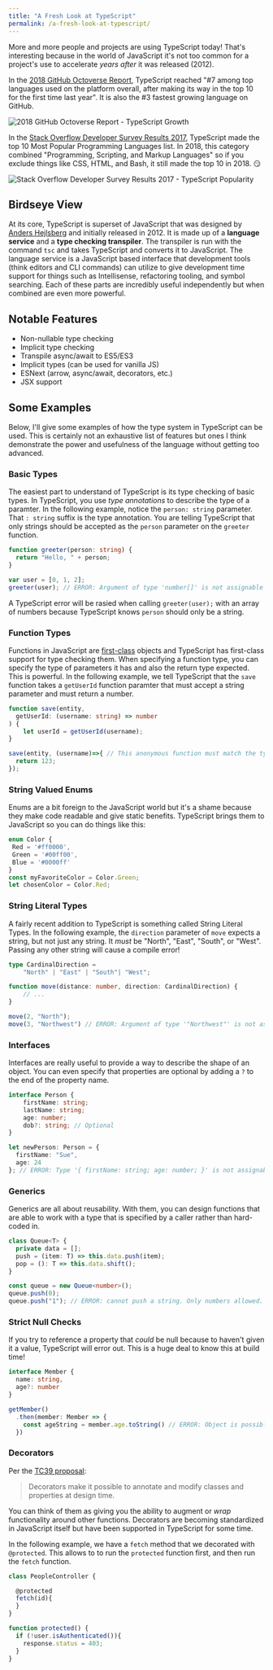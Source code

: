 ```yaml
---
title: "A Fresh Look at TypeScript"
permalink: /a-fresh-look-at-typescript/
---
```


More and more people and projects are using TypeScript today!  That's interesting because in the world of JavaScript it's not too common for a project's use to accelerate _years after_ it was released (2012).

In the [2018 GitHub Octoverse Report](https://octoverse.github.com/), TypeScript reached "#7 among top languages used on the platform overall, after making its way in the top 10 for the first time last year".  It is also the #3 fastest growing language on GitHub.

![2018 GitHub Octoverse Report - TypeScript Growth](github-typescript.png)

In the [Stack Overflow Developer Survey Results 2017](https://insights.stackoverflow.com/survey/2017), TypeScript made the top 10 Most Popular Programming Languages list.  In 2018, this category combined "Programming, Scripting, and Markup Languages" so if you exclude things like CSS, HTML, and Bash, it still made the top 10 in 2018. 😏

![Stack Overflow Developer Survey Results 2017 - TypeScript Popularity](stackoverflow-typescript.png)

## Birdseye View

At its core, TypeScript is superset of JavaScript that was designed by [Anders Hejlsberg](https://en.wikipedia.org/wiki/Anders_Hejlsberg) and initially released in 2012.  It is made up of a  <strong>language service</strong> and a <strong>type checking transpiler</strong>.  The transpiler is run with the command `tsc` and takes TypeScript and converts it to JavaScript.  The language service is a JavaScript based interface that development tools (think editors and CLI commands) can utilize to give development time support for things such as Intellisense, refactoring tooling, and symbol searching.  Each of these parts are incredibly useful independently but when combined are even more powerful.

## Notable Features

- Non-nullable type checking
- Implicit type checking
- Transpile async/await to ES5/ES3
- Implicit types (can be used for vanilla JS)
- ESNext (arrow, async/await, decorators, etc.)
- JSX support

## Some Examples

Below, I'll give some examples of how the type system in TypeScript can be used.  This is certainly not an exhaustive list of features but ones I think demonstrate the power and usefulness of the language without getting too advanced.

### Basic Types

The easiest part to understand of TypeScript is its type checking of basic types.  In TypeScript, you use _type annotations_ to describe the type of a paramter.  In the following example, notice the `person: string` parameter.  That `: string` suffix is the type annotation.  You are telling TypeScript that only strings should be accepted as the `person` parameter on the `greeter` function.


```typescript
function greeter(person: string) {
  return "Hello, " + person;
}

var user = [0, 1, 2];
greeter(user); // ERROR: Argument of type 'number[]' is not assignable to parameter of type 'string'.
```

A TypeScript error will be rasied when calling `greeter(user);` with an array of numbers because TypeScript knows `person` should only be a string.

### Function Types

Functions in JavaScript are [first-class](https://developer.mozilla.org/en-US/docs/Glossary/First-class_Function) objects and TypeScript has first-class support for type checking them.  When specifying a function type, you can specify the type of parameters it has and also the return type expected.  This is powerful.  In the following example, we tell TypeScript that the `save` function takes a `getUserId` function paramter that must accept a string parameter and must return a number.

```typescript
function save(entity,
  getUserId: (username: string) => number
) {
    let userId = getUserId(username);
}

save(entity, (username)=>{ // This anonymous function must match the type struture!
  return 123;
});
```

### String Valued Enums

Enums are a bit foreign to the JavaScript world but it's a shame because they make code readable and give static benefits.  TypeScript brings them to JavaScript so you can do things like this:

```typescript
enum Color {
 Red = '#ff0000',
 Green = '#00ff00',
 Blue = '#0000ff'
}
const myFavoriteColor = Color.Green;
let chosenColor = Color.Red;
```

### String Literal Types

A fairly recent addition to TypeScript is something called String Literal Types.  In the following example, the `direction` parameter of `move` expects a string, but not just any string.  It _must_ be "North", "East", "South", or "West".  Passing any other string will cause a compile error!

```typescript
type CardinalDirection =
    "North" | "East" | "South"| "West";

function move(distance: number, direction: CardinalDirection) {
    // ...
}

move(2, "North");
move(3, "Northwest") // ERROR: Argument of type '"Northwest"' is not assignable to parameter of type 'CardinalDirection'.
```

### Interfaces

Interfaces are really useful to provide a way to describe the shape of an object.  You can even specify that properties are optional by adding a `?` to the end of the property name.

```typescript
interface Person {
    firstName: string;
    lastName: string;
    age: number;
    dob?: string; // Optional
}

let newPerson: Person = {
  firstName: "Sue",
  age: 24
}; // ERROR: Type '{ firstName: string; age: number; }' is not assignable to type 'Person'.

```

### Generics

Generics are all about reusability.  With them, you can design functions that are able to work with a type that is specified by a caller rather than hard-coded in.
```typescript
class Queue<T> {
  private data = [];
  push = (item: T) => this.data.push(item);
  pop = (): T => this.data.shift();
}

const queue = new Queue<number>();
queue.push(0);
queue.push("1"); // ERROR: cannot push a string. Only numbers allowed.
```

### Strict Null Checks

If you try to reference a property that _could_ be null because to haven't given it a value, TypeScript will error out.  This is a huge deal to know this at build time!

```typescript
interface Member {
  name: string,
  age?: number
}

getMember()
  .then(member: Member => {
    const ageString = member.age.toString() // ERROR: Object is possibly 'undefined'
  })
```

### Decorators

Per the [TC39 proposal](https://github.com/wycats/javascript-decorators#summary):
> Decorators make it possible to annotate and modify classes and properties at design time.

You can think of them as giving you the ability to augment or _wrap_ functionality around other functions.  Decorators are becoming standardized in JavaScript itself but have been supported in TypeScript for some time.

In the following example, we have a `fetch` method that we decorated with `@protected`.  This allows to to run the `protected` function first, and then run the `fetch` function.

```typescript
class PeopleController {

  @protected
  fetch(id){
  }
}

function protected() {
  if (!user.isAuthenticated()){
    response.status = 403;
  }
}
```
